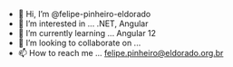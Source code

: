 - 👋 Hi, I’m @felipe-pinheiro-eldorado
- 👀 I’m interested in ... .NET, Angular
- 🌱 I’m currently learning ... Angular 12
- 💞️ I’m looking to collaborate on ... 
- 📫 How to reach me ... felipe.pinheiro@eldorado.org.br

<!---
felipe-pinheiro-eldorado/felipe-pinheiro-eldorado is a ✨ special ✨ repository because its `README.md` (this file) appears on your GitHub profile.
You can click the Preview link to take a look at your changes.
--->
